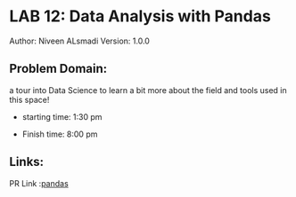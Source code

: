 # LAB 12: Data Analysis with Pandas
Author: Niveen ALsmadi Version: 1.0.0

## Problem Domain: 
a tour into Data Science to learn a bit more about the field and tools used in this space!



- starting time: 1:30 pm

- Finish time: 8:00 pm

## Links:
PR Link :[pandas](https://github.com/NiveenAlSmadi/Data-_Analysis_pandas/pull/1)